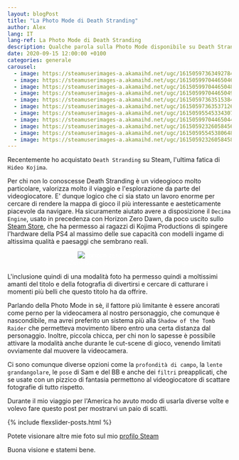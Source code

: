 ```yaml
---
layout: blogPost
title: "La Photo Mode di Death Stranding"
author: Alex
lang: IT
lang-ref: La Photo Mode di Death Stranding
description: Qualche parola sulla Photo Mode disponibile su Death Stranding.
date: 2020-09-15 12:00:00 +0100
categories: generale
carousel:
  - image: https://steamuserimages-a.akamaihd.net/ugc/1615059736349278416/18E8D656B5C853E5CF22CFEEA60E48521C213444/
  - image: https://steamuserimages-a.akamaihd.net/ugc/1615059970446504649/D770EB018EC7C627EDAF4830342977C51F3B21E9/
  - image: https://steamuserimages-a.akamaihd.net/ugc/1615059970446504831/D97D3CFB43FD7FB82604E32B1A12800C430E8FC7/
  - image: https://steamuserimages-a.akamaihd.net/ugc/1615059970446504986/059BFEA0D956ECBEFF54C8BE63EF119082433F02/
  - image: https://steamuserimages-a.akamaihd.net/ugc/1615059736351538425/1A7500AC8BF54C5BAC6B6236B114ECBAE4CB00A6/
  - image: https://steamuserimages-a.akamaihd.net/ugc/1615059736353712690/B1AA69F2E4C4A29029A9319DAA68797424341181/
  - image: https://steamuserimages-a.akamaihd.net/ugc/1615059554533430788/E5AFC224E89B9515DA500A9D44DD8357F5077330/
  - image: https://steamuserimages-a.akamaihd.net/ugc/1615059970446504486/AFB86607BC61C6EFDC618C1C93841E056B271065/
  - image: https://steamuserimages-a.akamaihd.net/ugc/1615059232605845640/2803B58719B7BE5EE4D388EB40C3A13F810D0931/
  - image: https://steamuserimages-a.akamaihd.net/ugc/1615059554538064813/086859651467D0983D96E630DEC0EB15BDFE552E/
  - image: https://steamuserimages-a.akamaihd.net/ugc/1615059232605845806/8B38606C535ED774A070548D57F4B29C1127104B/
---
```


Recentemente ho acquistato `Death Stranding` su Steam, l'ultima fatica di `Hideo Kojima`.

Per chi non lo conoscesse Death Stranding è un videogioco molto particolare, valorizza molto il viaggio e l'esplorazione da parte del videogiocatore. E' dunque logico che ci sia stato un lavoro enorme per cercare di rendere la mappa di gioco il più interessante e aesteticamente piacevole da navigare.
Ha sicuramente aiutato avere a disposizione il `Decima Engine`, usato in precedenza con Horizon Zero Dawn, da poco uscito sullo [Steam Store](https://store.steampowered.com/app/1151640/Horizon_Zero_Dawn_Complete_Edition/), che ha permesso ai ragazzi di Kojima Productions di spingere l'hardware della PS4 al massimo delle sue capacità con modelli ingame di altissima qualità e paesaggi che sembrano reali.

<div style="position: relative;
  text-align: center;
  color: white;"
  >
<img class="blogImage" src = "https://cdn.cloudflare.steamstatic.com/steam/apps/1151640/ss_9db45aa04e8c8b5043b479f42ed36296bfc3a918.1920x1080.jpg?t=1596817204" alt = "horizon zero dawn picture" />
<div class="image-text-caption">
  Horizon Zero Dawn powered by the Decima Engine
  </div>
</div>

L'inclusione quindi di una modalità foto ha permesso quindi a moltissimi amanti del titolo e della fotografia di
divertirsi e cercare di catturare i momenti più belli che questo titolo ha da offrire.

Parlando della Photo Mode in sè, il fattore più limitante è essere ancorati come perno per la videocamera al nostro personaggio, che comunque è nascondibile, ma avrei preferito un sistema più alla `Shadow of the Tomb Raider` che permetteva movimento libero entro una certa distanza dal personaggio.
Inoltre, piccola chicca, per chi non lo sapesse è possibile attivare la modalità anche durante le cut-scene di gioco, venendo limitati ovviamente dal muovere la videocamera.

Ci sono comunque diverse opzioni come la `profondità di campo`, la `lente grandangolare`, le `pose` di Sam e del BB e anche dei `filtri` preapplicati, che se usate con un pizzico di fantasia permettono al videogiocatore di scattare fotografie di tutto rispetto.

Durante il mio viaggio per l'America ho avuto modo di usarla diverse volte e volevo fare questo post per mostrarvi un paio di scatti.

{% include flexslider-posts.html %}

Potete visionare altre mie foto sul mio [profilo Steam](https://steamcommunity.com/id/rastercrow/screenshots/)

Buona visione e statemi bene.
